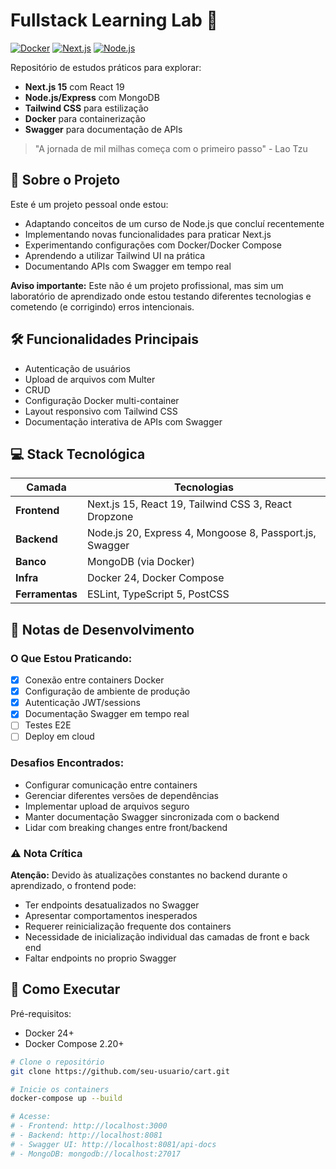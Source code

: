 # Fullstack Learning Lab 🚀

[![Docker](https://img.shields.io/badge/Docker-✓-blue?logo=docker)](https://www.docker.com/)
[![Next.js](https://img.shields.io/badge/Next.js-15.1.7-black?logo=vercel)](https://nextjs.org/)
[![Node.js](https://img.shields.io/badge/Node.js-20-339933?logo=nodedotjs)](https://nodejs.org/)

Repositório de estudos práticos para explorar:

- **Next.js 15** com React 19
- **Node.js/Express** com MongoDB
- **Tailwind CSS** para estilização
- **Docker** para containerização
- **Swagger** para documentação de APIs

> "A jornada de mil milhas começa com o primeiro passo" - Lao Tzu

## 📌 Sobre o Projeto

Este é um projeto pessoal onde estou:

- Adaptando conceitos de um curso de Node.js que concluí recentemente
- Implementando novas funcionalidades para praticar Next.js
- Experimentando configurações com Docker/Docker Compose
- Aprendendo a utilizar Tailwind UI na prática
- Documentando APIs com Swagger em tempo real

**Aviso importante:** Este não é um projeto profissional, mas sim um laboratório de aprendizado onde estou testando diferentes tecnologias e cometendo (e corrigindo) erros intencionais.

## 🛠 Funcionalidades Principais

- Autenticação de usuários
- Upload de arquivos com Multer
- CRUD
- Configuração Docker multi-container
- Layout responsivo com Tailwind CSS
- Documentação interativa de APIs com Swagger

## 💻 Stack Tecnológica

| Camada          | Tecnologias                                                                 |
|-----------------|-----------------------------------------------------------------------------|
| **Frontend**    | Next.js 15, React 19, Tailwind CSS 3, React Dropzone                        |
| **Backend**     | Node.js 20, Express 4, Mongoose 8, Passport.js, Swagger                     |
| **Banco**       | MongoDB (via Docker)                                                        |
| **Infra**       | Docker 24, Docker Compose                                                   |
| **Ferramentas** | ESLint, TypeScript 5, PostCSS                                               |

## 📝 Notas de Desenvolvimento

### O Que Estou Praticando:
- [x] Conexão entre containers Docker
- [x] Configuração de ambiente de produção
- [x] Autenticação JWT/sessions
- [x] Documentação Swagger em tempo real
- [ ] Testes E2E
- [ ] Deploy em cloud

### Desafios Encontrados:
- Configurar comunicação entre containers
- Gerenciar diferentes versões de dependências
- Implementar upload de arquivos seguro
- Manter documentação Swagger sincronizada com o backend
- Lidar com breaking changes entre front/backend

### ⚠️ Nota Crítica
**Atenção:** Devido às atualizações constantes no backend durante o aprendizado, o frontend pode:
- Ter endpoints desatualizados no Swagger
- Apresentar comportamentos inesperados
- Requerer reinicialização frequente dos containers
- Necessidade de inicialização individual das camadas de front e back end
- Faltar endpoints no proprio Swagger

## 🚀 Como Executar

Pré-requisitos:
- Docker 24+
- Docker Compose 2.20+

```bash
# Clone o repositório
git clone https://github.com/seu-usuario/cart.git

# Inicie os containers
docker-compose up --build

# Acesse:
# - Frontend: http://localhost:3000
# - Backend: http://localhost:8081
# - Swagger UI: http://localhost:8081/api-docs
# - MongoDB: mongodb://localhost:27017

